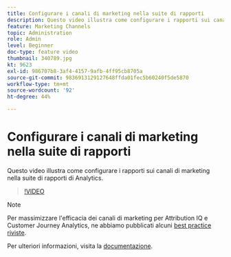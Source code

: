 ```yaml
---
title: Configurare i canali di marketing nella suite di rapporti
description: Questo video illustra come configurare i rapporti sui canali di marketing nella suite di rapporti di Analytics.
feature: Marketing Channels
topic: Administration
role: Admin
level: Beginner
doc-type: feature video
thumbnail: 340789.jpg
kt: 9623
exl-id: 986707b8-3af4-4157-9afb-4ff95cb8705a
source-git-commit: 9836913129127648ffda01fec5b60240f5de5870
workflow-type: tm+mt
source-wordcount: '92'
ht-degree: 44%

---
```


# Configurare i canali di marketing nella suite di rapporti

Questo video illustra come configurare i rapporti sui canali di marketing nella suite di rapporti di Analytics.

>[!VIDEO](https://video.tv.adobe.com/v/340789/?quality=12&learn=on)

>[!NOTE]
>
>Per massimizzare l&#39;efficacia dei canali di marketing per Attribution IQ e Customer Journey Analytics, ne abbiamo pubblicati alcuni [best practice riviste](https://experienceleague.adobe.com/docs/analytics/components/marketing-channels/mchannel-best-practices.html?lang=it).

Per ulteriori informazioni, visita la [documentazione](https://experienceleague.adobe.com/docs/analytics/components/marketing-channels/c-getting-started-mchannel.html?lang=it).